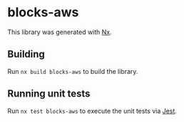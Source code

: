 # blocks-aws

This library was generated with [Nx](https://nx.dev).

## Building

Run `nx build blocks-aws` to build the library.

## Running unit tests

Run `nx test blocks-aws` to execute the unit tests via [Jest](https://jestjs.io).
